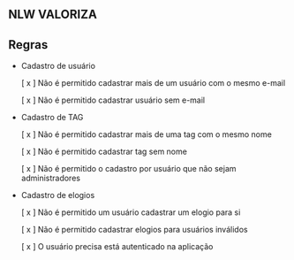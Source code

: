 ## NLW VALORIZA

## Regras

- Cadastro de usuário

  [ x ] Não é permitido cadastrar mais de um usuário com o mesmo e-mail

  [ x ] Não é permitido cadastrar usuário sem e-mail

- Cadastro de TAG

  [ x ] Não é permitido cadastrar mais de uma tag com o mesmo nome

  [ x ] Não é permitido cadastrar tag sem nome

  [ x ] Não é permitido o cadastro por usuário que não sejam administradores

- Cadastro de elogios

  [ x ] Não é permitido um usuário cadastrar um elogio para si

  [ x ] Não é permitido cadastrar elogios para usuários inválidos

  [ x ] O usuário precisa está autenticado na aplicação
